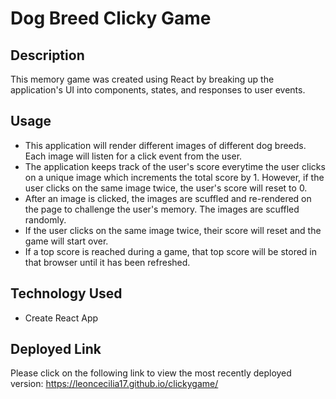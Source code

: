 # Dog Breed Clicky Game 
 
## Description 
  
This memory game was created using React by breaking up the application's UI into components, states, and responses to user events. 
  
## Usage 
- This application will render different images of different dog breeds. Each image will listen for a click event from the user. 
- The application keeps track of the user's score everytime the user clicks on a unique image which increments the total score by 1. However, if the user clicks on the same image twice, the user's score will reset to 0. 
- After an image is clicked, the images are scuffled and re-rendered on the page to challenge the user's memory. The images are scuffled randomly. 
- If the user clicks on the same image twice, their score will reset and the game will start over. 
- If a top score is reached during a game, that top score will be stored in that browser until it has been refreshed. 

## Technology Used 
- Create React App 


## Deployed Link 
Please click on the following link to view the most recently deployed version: 
https://leoncecilia17.github.io/clickygame/
